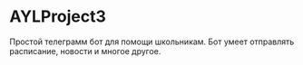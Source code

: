 # AYLProject3
Простой телеграмм бот для помощи школьникам. Бот умеет отправлять расписание, новости и многое другое.
